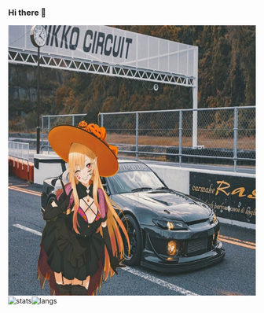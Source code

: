 ### Hi there 👋

<img id="main-image" align="center" height="550" src="https://github.com/aaltgod/aaltgod/blob/main/images/beauty.jpg?raw=true" alt="s15">
<div class="stats" style="display: flex">
    <div class="common">
        <img align="center" height=170 src="https://github-readme-stats.vercel.app/api?username=aaltgod&theme=codeSTACKr&show_icons=true&rank_icon=github&card_width=400&bg_color=202929&icon_color=efd0a8" alt="stats"/>
    </div>    
    <div class="langs">
        <img align="center" height=170 src="https://github-readme-stats.vercel.app/api/top-langs?username=aaltgod&layout=compact&langs_count=6&card_width=330&theme=codeSTACKr&show_icons=true&bg_color=202929" alt="langs"/>
    </div>
</div>


